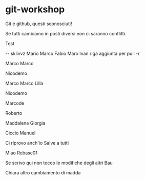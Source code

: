# git-workshop
 
Git e github, questi sconosciuti!

Se tutti cambiamo in posti diversi non ci saranno conflitti.

Test

-- sklivvz
Mario
Marco
Fabio
Maro
Ivan
riga aggiunta per pull -r

Marco Marco

Nicodemo

Marco Marco
Lilla

Nicodemo

Marcode

Roberto


Maddalena
Giorgia

Ciccio
Manuel

Ci riprovo anch'io
Salve a tutti

Miao
Rebase01


Se scrivo qui non tocco le modifiche degli altri
Bau

Chiara
altro cambiamento di madda